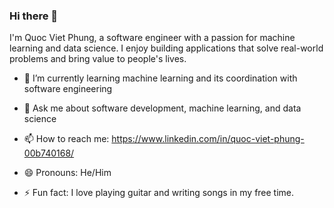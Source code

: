 ### Hi there 👋

<!--
**quocvietphung/quocvietphung** is a ✨ _special_ ✨ repository because its `README.md` (this file) appears on your GitHub profile.
-->

I'm Quoc Viet Phung, a software engineer with a passion for machine learning and data science. I enjoy building applications that solve real-world problems and bring value to people's lives.

- 🌱 I’m currently learning machine learning and its coordination with software engineering

- 💬 Ask me about software development, machine learning, and data science

- 📫 How to reach me: https://www.linkedin.com/in/quoc-viet-phung-00b740168/

- 😄 Pronouns: He/Him

- ⚡ Fun fact: I love playing guitar and writing songs in my free time.
